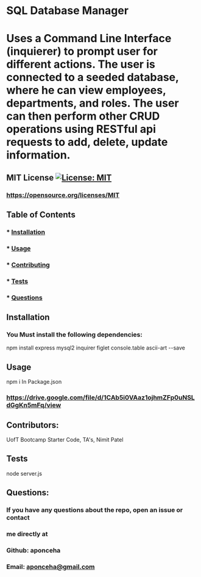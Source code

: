# SQL Database Manager
  # Uses a Command Line Interface (inquierer) to prompt user for different actions. The user is connected to a seeded database, where he can view employees, departments, and roles. The user can then perform other CRUD operations using RESTful api requests to add, delete, update information.

  ## MIT License [![License: MIT](https://img.shields.io/badge/License-MIT-yellow.svg)](https://opensource.org/licenses/MIT)
  ### https://opensource.org/licenses/MIT


  ## Table of Contents
  ### * [Installation](#installation)
  ### * [Usage](#usage)
  ### * [Contributing](#contributing)
  ### * [Tests](#tests)
  ### * [Questions](#questions)
  

  ## Installation
  ### You Must install the following dependencies:
  npm install express mysql2 inquirer figlet console.table ascii-art --save

  ## Usage
  npm i In Package.json
  ### https://drive.google.com/file/d/1CAb5i0VAaz1ojhmZFp0uNSLdGgKn5mFq/view

  ## Contributors:
  UofT Bootcamp Starter Code, TA's, Nimit Patel


  ## Tests
  node server.js

  ## Questions:
  ### If you have any questions about the repo, open an issue or contact 
  ### me directly at
  ### Github: aponceha
  ### Email: aponceha@gmail.com




